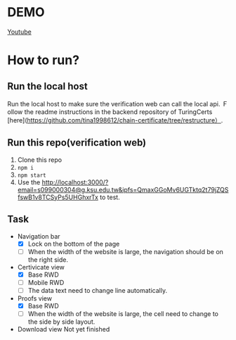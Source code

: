# DEMO
[Youtube](https://youtu.be/zlMAnMZ7UKo)

# How to run?
## Run the local host
Run the local host to make sure the verification web can call the local api.
Ｆollow the readme instructions in the backend repository of TuringCerts [here](https://github.com/tina1998612/chain-certificate/tree/restructure）.

## Run this repo(verification web)
1. Clone this repo
2. `npm i`
3. `npm start`
4. Use the [http://localhost:3000/?email=s099000304@g.ksu.edu.tw&ipfs=QmaxGGoMv6UGTktq2t79jZQSfswB1v8TCSyPs5UHGhxrTx](http://localhost:3000/?email=s099000304@g.ksu.edu.tw&ipfs=QmaxGGoMv6UGTktq2t79jZQSfswB1v8TCSyPs5UHGhxrTx) to test.

## Task
- Navigation bar
    - [x] Lock on the bottom of the page
    - [ ] When the width of the website is large, the navigation should be on the right side.

- Certivicate view
    - [x] Base RWD
    - [ ] Mobile RWD
    - [ ] The data text need to change line automatically.

- Proofs view
    - [x] Base RWD
    - [ ] When the width of the website is large, the cell need to change to the side by side layout.

- Download view
Not yet finished
